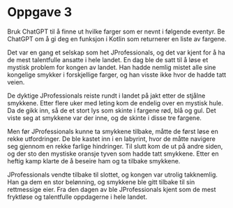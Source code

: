 # Oppgave 3

Bruk ChatGPT til å finne ut hvilke farger som er nevnt i følgende eventyr.
Be ChatGPT om å gi deg en funksjon i Kotlin som returnerer en liste av fargene.

Det var en gang et selskap som het JProfessionals, og det var kjent for å ha de mest talentfulle ansatte i hele landet. En dag ble de satt til å løse et mystisk problem for kongen av landet. Han hadde nemlig mistet alle sine kongelige smykker i forskjellige farger, og han visste ikke hvor de hadde tatt veien.

De dyktige JProfessionals reiste rundt i landet på jakt etter de stjålne smykkene. Etter flere uker med leting kom de endelig over en mystisk hule. Da de gikk inn, så de et stort lys som skinte i fargene rød, blå og gul. Det viste seg at smykkene var der inne, og de skinte i disse tre fargene.

Men før JProfessionals kunne ta smykkene tilbake, måtte de først løse en rekke utfordringer. De ble kastet inn i en labyrint, hvor de måtte navigere seg gjennom en rekke farlige hindringer. Til slutt kom de ut på andre siden, og der sto den mystiske oransje tyven som hadde tatt smykkene. Etter en heftig kamp klarte de å beseire ham og ta tilbake smykkene.

JProfessionals vendte tilbake til slottet, og kongen var utrolig takknemlig. Han ga dem en stor belønning, og smykkene ble gitt tilbake til sin rettmessige eier. Fra den dagen av ble JProfessionals kjent som de mest fryktløse og talentfulle oppdagerne i hele landet.
